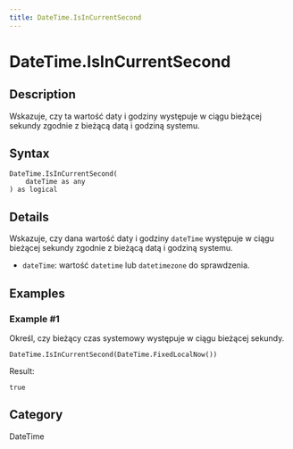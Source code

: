 ```yaml
---
title: DateTime.IsInCurrentSecond
---
```


# DateTime.IsInCurrentSecond


## Description

Wskazuje, czy ta wartość daty i godziny występuje w ciągu bieżącej sekundy zgodnie z bieżącą datą i godziną systemu.


## Syntax

```powerquery
DateTime.IsInCurrentSecond(
    dateTime as any
) as logical
```


## Details

Wskazuje, czy dana wartość daty i godziny <code>dateTime</code> występuje w ciągu bieżącej sekundy zgodnie z bieżącą datą i godziną systemu.      <ul>      <li><code>dateTime</code>: wartość <code>datetime</code> lub <code>datetimezone</code> do sprawdzenia.</li>      </ul>


## Examples

### Example #1 
Określ, czy bieżący czas systemowy występuje w ciągu bieżącej sekundy.
```powerquery
DateTime.IsInCurrentSecond(DateTime.FixedLocalNow())
```

Result: 
```powerquery
true
```




## Category
DateTime
